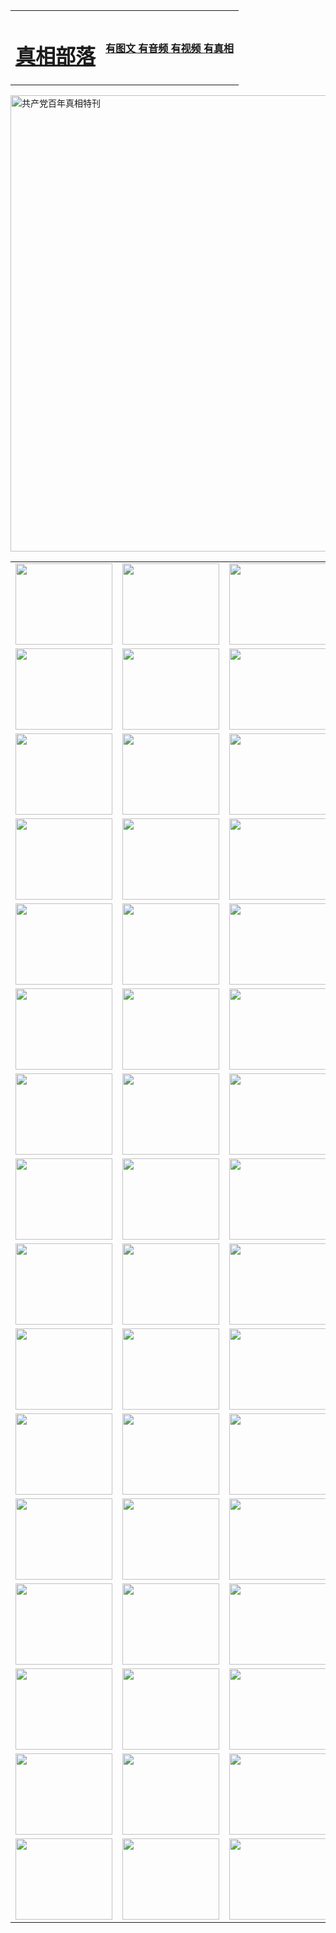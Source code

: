 <table>
<tr>

<td>
	<H1><a href="http://e15.myers-usa.com/zx/">真相部落</a></H1>
</td>
<td>
	<H4><a href="http://e15.myers-usa.com/zx/">有图文 有音频 有视频 有真相</a></H4>
</td>
</tr>
</table>

 <div ><a href="http://e15.myers-usa.com/zx/bngcd/"><img src="http://e15.myers-usa.com/zx/bngcd/gcdbnzx.jpg" width="730"  border="0" alt="共产党百年真相特刊"></a></div>

<table>
<tr>
	<td><a href="http://a37.offi-liker.com/xtr/107/"><img  src ="http://a37.offi-liker.com/pic/2017/02/107.jpg" width="155px" height="130px"></a></td>
	<td><a href="http://a37.offi-liker.com/xtr/829/"><img src ="http://a37.offi-liker.com/pic/2017/02/829.jpg" width="155px" height="130px"></a></td>
	<td><a href="http://a37.offi-liker.com/xtr/69/"><img  src ="http://a37.offi-liker.com/pic/2017/02/69.jpg" width="155px" height="130px"></a></td>
	<td><a href="http://a37.offi-liker.com/xtr/99/"><img  src ="http://a37.offi-liker.com/pic/2017/02/99.jpg" width="155px" height="130px"></a></td>
</tr>
<tr>
	<td><a href="http://a37.offi-liker.com/xtr/40/"><img  src ="http://a37.offi-liker.com/pic/2017/02/40.jpg" width="155px" height="130px"></a></td>
	<td><a href="http://a37.offi-liker.com/xtr/20/"><img  src ="http://a37.offi-liker.com/pic/2017/02/20.jpg" width="155px" height="130px"></a></td>
	<td><a href="http://a37.offi-liker.com/xtr/81/"><img  src ="http://a37.offi-liker.com/pic/2017/02/81.jpg" width="155px" height="130px"></a></td>
	<td><a href="http://a37.offi-liker.com/xtr/2/"><img  src ="http://a37.offi-liker.com/pic/2017/02/2.jpg" width="155px" height="130px"></a></td>
</tr>
<tr>
	<td><a href="http://a37.offi-liker.com/xtr/86/"><img  src ="http://a37.offi-liker.com/pic/2017/02/86.jpg" width="155px" height="130px"></a></td>
	<td><a href="http://a37.offi-liker.com/xtr/109/"><img  src ="http://a37.offi-liker.com/pic/2017/02/109.jpg" width="155px" height="130px"></a></td>
	<td><a href="http://a37.offi-liker.com/xtr/1378/"><img  src ="http://a37.offi-liker.com/pic/2017/02/1378.jpg" width="155px" height="130px"></a></td>
	<td><a href="http://a37.offi-liker.com/xtr/57/"><img  src ="http://a37.offi-liker.com/pic/2017/02/57.jpg" width="155px" height="130px"></a></td>
</tr>
<tr>
	<td><a href="http://a37.offi-liker.com/xtr/1219/"><img  src ="http://a37.offi-liker.com/pic/2017/02/1219.jpg" width="155px" height="130px"></a></td>
	<td><a href="http://a37.offi-liker.com/xtr/1220/"><img  src ="http://a37.offi-liker.com/pic/2017/02/1220.jpg" width="155px" height="130px"></a></td>
	<td><a href="http://a37.offi-liker.com/xtr/1221/"><img  src ="http://a37.offi-liker.com/pic/2017/02/1221.jpg" width="155px" height="130px"></a></td>
	<td><a href="http://a37.offi-liker.com/xtr/51/"><img  src ="http://a37.offi-liker.com/pic/2017/02/51.jpg" width="155px" height="130px"></a></td>
</tr>
<tr>
	<td><a href="http://a37.offi-liker.com/xtr/1055/"><img  src ="http://a37.offi-liker.com/pic/2017/02/1055.jpg" width="155px" height="130px"></a></td>
	<td><a href="http://a37.offi-liker.com/xtr/611/"><img  src ="http://a37.offi-liker.com/pic/2017/02/611.jpg" width="155px" height="130px"></a></td>
	<td><a href="http://a37.offi-liker.com/xtr/1121/"><img  src ="http://a37.offi-liker.com/pic/2017/02/1121.jpg" width="155px" height="130px"></a></td>
	<td><a href="http://a37.offi-liker.com/xtr/610/"><img  src ="http://a37.offi-liker.com/pic/2017/02/610.jpg" width="155px" height="130px"></a></td>
</tr>
<tr>
	<td><a href="http://a37.offi-liker.com/xtr/1128/"><img  src ="http://a37.offi-liker.com/pic/2017/02/1128.jpg" width="155px" height="130px"></a></td>
	<td><a href="http://a37.offi-liker.com/xtr/1395/"><img  src ="http://a37.offi-liker.com/pic/2017/02/1406.jpg" width="155px" height="130px"></a></td>
	<td><a href="http://a37.offi-liker.com/xtr/1407/"><img  src ="http://a37.offi-liker.com/pic/2017/02/1407.jpg" width="155px" height="130px"></a></td>
	<td><a href="http://a37.offi-liker.com/xtr/934/"><img  src ="http://a37.offi-liker.com/pic/2017/02/934.jpg" width="155px" height="130px"></a></td>
</tr>
<tr>
	<td><a href="http://a37.offi-liker.com/xtr/641/"><img  src ="http://a37.offi-liker.com/pic/2017/02/641.jpg" width="155px" height="130px"></a></td>
	<td><a href="http://a37.offi-liker.com/xtr/949/"><img  src ="http://a37.offi-liker.com/pic/2017/02/949.jpg" width="155px" height="130px"></a></td>
	<td><a href="http://a37.offi-liker.com/xtr/112/"><img  src ="http://a37.offi-liker.com/pic/2017/02/112.jpg" width="155px" height="130px"></a></td>
	<td><a href="http://a37.offi-liker.com/xtr/812/"><img  src ="http://a37.offi-liker.com/pic/2017/02/812.jpg" width="155px" height="130px"></a></td>
</tr>
<tr>
	<td><a href="http://a37.offi-liker.com/xtr/103/"><img  src ="http://a37.offi-liker.com/pic/2017/02/103.jpg" width="155px" height="130px"></a></td>
	<td><a href="http://a37.offi-liker.com/xtr/3/"><img  src ="http://a37.offi-liker.com/pic/2017/02/3.jpg" width="155px" height="130px"></a></td>
	<td><A href="http://a37.offi-liker.com/mp4/zx/2015/11/Lkmtt.mp4" target="_blank" title="莲开满天庭"><img  src="http://a37.offi-liker.com/pic/2015/11/Lkmtt3480_jssor.jpg"  width="155px" height="130px"></A></td>
	<td><A href="http://a37.offi-liker.com/mp4/zx/2015/11/2013513.mp4" target="_blank" title="飞旋的法轮"><img  src="http://a37.offi-liker.com/pic/2015/11/falun480_jssor.jpg"  width="155px" height="130px"></A></td>
</tr>
<tr>
	<td><A href="http://a37.offi-liker.com/mp4/zx/2015/11/NYParade.mp4" target="_blank" title="2004年4月10日法轮功纽约大游行"><img  src="http://a37.offi-liker.com/pic/2015/11/nyparade480_jssor.jpg"  width="155px" height="130px"></A></td>
	<td><A href="http://a37.offi-liker.com/mp4/news617/2015/05/WEB_s28093.mp4" target="_blank" title="2015年世界法轮大法日特别报导"><img  src="http://a37.offi-liker.com/pic/2015/11/p6752711a666997037_jssor.jpg"  width="155px" height="130px"></A></td>
	<td><A href="http://a37.offi-liker.com/mp4/news829/2015/11/30211_326650.mp4" target="_blank" title="沧州绑架案连审四天 民众抹泪称审好人"><img  src="http://a37.offi-liker.com/pic/2015/11/changzhou2480_jssor.jpg"  width="155px" height="130px"></A></td>
	<td><A href="http://a37.offi-liker.com/mp4/mhph/2015/10/changzhou.mp4" target="_blank" title="沧州真相--狮城血泪"><img  src="http://a37.offi-liker.com/pic/2015/11/changzhou480_jssor.jpg"  width="155px" height="130px"></A></td>
</tr>
<tr>
	<td><A href="http://a37.offi-liker.com/mp4/mhjd/mhjd_55.mp4" target="_blank" title="正义律师与无罪辩护"><img  src="http://a37.offi-liker.com/pic/2015/11/wzbh480_jssor.jpg"  width="155px" height="130px"></A></td>
	<td><A href="http://a37.offi-liker.com/mp4/zx/2015/11/layerkcs.mp4" target="_blank" title="中国的良心--高智晟律师"><img  src="http://a37.offi-liker.com/pic/2015/11/layerkcs2480_jssor.jpg"  width="155px" height="130px"></A></td>
	<td><A href="http://a37.offi-liker.com/mp4/mhph/2015/10/szxl.mp4" target="_blank" title="神州血泪--北京、大庆、广东、哈尔滨"><img  src="http://a37.offi-liker.com/pic/2015/11/szxl480_jssor.jpg"  width="155px" height="130px"></A></td>
	<td><A href="http://a37.offi-liker.com/mp4/zx/2015/11/TangShanFFXS.mp4" target="_blank" title="真相纪录片：凤凰新生"><img  src="http://a37.offi-liker.com/pic/2015/11/fhxs2480_jssor.jpg"  width="155px" height="130px"></A></td>
</tr>
<tr>
	<td><A href="http://a37.offi-liker.com/mp4/zx/2015/11/jidong.mp4" target="_blank" title="冀东监狱的罪恶"><img  src="http://a37.offi-liker.com/pic/2015/11/jidong480_jssor.jpg"  width="155px" height="130px"></A></td>
	<td><A href="http://a37.offi-liker.com/mp4/mhph/2015/10/tangshan.mp4" target="_blank" title="凤凰血泪"><img  src="http://a37.offi-liker.com/pic/2015/11/tangshan480_jssor.jpg"  width="155px" height="130px"></A>
					</div></td>
	<td>	<A href="http://a37.offi-liker.com/mp4/mhph/2015/10/zfxtzxl.mp4" target="_blank" title="政法系统罪行录--唐山篇"><img  src="http://a37.offi-liker.com/pic/2015/11/zfxtzxl480_jssor.jpg"  width="155px" height="130px"></A></td>
	<td><A href="http://a37.offi-liker.com/mp4/mhph/2015/10/QDBG.mp4" target="_blank" title="青岛悲歌"><img  src="http://a37.offi-liker.com/pic/2015/10/qdbg2480_jssor.jpg"  width="155px" height="130px"></A></td>
</tr>
<tr>
	<td><A href="http://a37.offi-liker.com/mp4/mhph/2015/10/huludao.mp4" target="_blank" title="葫芦岛永恒的见证"><img  src="http://a37.offi-liker.com/pic/2015/10/huludao480_jssor.jpg"  width="155px" height="130px"></A></td>
	<td><A href="http://a37.offi-liker.com/mp4/mhph/2015/10/qbzx.mp4" target="_blank" title="湖畔泉边听真相-济南泉城的传奇"><img  src="http://a37.offi-liker.com/pic/2015/10/hupan480_jssor.jpg"  width="155px" height="130px"></A></td>
	<td><A href="http://a37.offi-liker.com/mp4/mhph/2015/10/baoding_dvd_v2.mp4" target="_blank" title="燕赵悲歌"><img  src="http://a37.offi-liker.com/pic/2015/10/yzbg480_jssor.jpg"  width="155px" height="130px"></A></td>
	<td><A href="http://a37.offi-liker.com/mp4/zx/2015/11/meihuashi_complete_ED2.0.mp4" target="_blank" title="梅花诗完整版"><img  src="http://a37.offi-liker.com/pic/2015/11/mhs480_jssor.jpg"  width="155px" height="130px"></A></td>
</tr>
<tr>
	<td><A href="http://a37.offi-liker.com/mp4/zx/2015/11/fengbei512k.mp4" target="_blank" title="丰碑"><img  src="http://a37.offi-liker.com/pic/2015/11/fongbei480_jssor.jpg"  width="155px" height="130px"></A></td>
	<td><A href="http://a37.offi-liker.com/mp4/zx/2015/11/fytdxComplete.mp4" target="_blank" title="风雨天地行全集"><img  src="http://a37.offi-liker.com/pic/2015/11/fytdxWhite480_jssor.jpg"  width="155px" height="130px"></A></td>
	<td><A href="http://a37.offi-liker.com/mp4/zx/2015/11/JianZheng.mp4" target="_blank" title="见证"><img  src="http://a37.offi-liker.com/pic/2015/11/witness480_jssor.jpg"  width="155px" height="130px"></A></td>
	<td><A href="http://a37.offi-liker.com/mp4/mhph/2015/10/hcym.mp4" target="_blank" title="红朝阴谋"><img  src="http://a37.offi-liker.com/pic/2015/10/hcym480_jssor.jpg"  width="155px" height="130px"></A></td>
</tr>
<tr>
	<td><A href="http://a37.offi-liker.com/mp4/zx/2015/11/zfzxPalV3.mp4" target="_blank" title="是自焚还是骗局"><img  src="http://a37.offi-liker.com/pic/2015/11/zfzx4805_jssor.jpg"  width="155px" height="130px"></A></td>
	<td><A href="http://a37.offi-liker.com/mp4/zx/2015/11/lsdspMsyTd.mp4" target="_blank" title="历史的审判"><img  src="http://a37.offi-liker.com/pic/2015/11/lsdsp480_jssor.jpg"  width="155px" height="130px"></A></td>
	<td><A href="http://a37.offi-liker.com/mp4/news886/2015/11/concat886.mp4" target="_blank" title="一周全球控告江泽民"><img  src="http://a37.offi-liker.com/pic/2015/11/news886480_jssor.jpg"  width="155px" height="130px"></A></td>
	<td><A href="http://a37.offi-liker.com/mp4/news1378/2014/08/CQSD_s0_e4_v2_i0-CQSD_4-video.mp4" target="_blank" title="欧洲的抉择"><img  src="http://a37.offi-liker.com/pic/2015/11/p5143421a564166643-ss_jssor.jpg"  width="155px" height="130px"></A></td>
</tr>
<tr>
	<td><A href="http://a37.offi-liker.com/mp4/zx/2015/11/hk20150720parade.mp4" target="_blank" title="港法轮功反迫害大游行 大陆游客震撼"><img  src="http://a37.offi-liker.com/pic/2015/11/281098-ss_jssor.jpg"  width="155px" height="130px"></A></td>
	<td><A href="http://a37.offi-liker.com/mp4/zx/2015/11/20150720hkParade512k.mp4" target="_blank" title="香港法轮功720游行声援诉江潮"><img  src="http://a37.offi-liker.com/pic/2015/11/2015720parade480_jssor.jpg"  width="155px" height="130px"></A></td>
	<td><A href="http://a37.offi-liker.com/mp4/zx/2015/11/hktdc512.mp4" target="_blank" title="香港退党潮"><img  src="http://a37.offi-liker.com/pic/2015/11/hktdc480_jssor.jpg"  width="155px" height="130px"></A></td>
	<td><A href="http://a37.offi-liker.com/mp4/news413/2015/11/concat413.mp4" target="_blank" title="本月退党精选"><img  src="http://a37.offi-liker.com/pic/2015/11/tuidang480_jssor.jpg"  width="155px" height="130px"></A></td>
</tr>
<tr>
	<td><A href="http://a37.offi-liker.com/mp4/news823/2015/11/TSZG_British_1_QA_A_TSZG-61-1_XinHaoNianZuoZh_P617180.mp4" target="_blank" title="辛灏年：纪念《九评共产党》发表十周年演讲"><img  src="http://a37.offi-liker.com/pic/2015/11/xhn9p10480_jssor.jpg"  width="155px" height="130px"></A></td>
	<td><A href="http://a37.offi-liker.com/mp4/news57/2015/11/JPGCD8.mp4" target="_blank" title="【九评之八】评中国共产党的邪教本质"><img  src="http://a37.offi-liker.com/pic/2015/11/9pkcd8p480_jssor.jpg"  width="155px" height="130px"></A></td>
	<td><A href="http://a37.offi-liker.com/mp4/other/kao.Chih.Sheng_story.mp4"  target="_blank" title="超越恐惧:高智晟的故事"				style="font-size:20px;"><img src="http://a37.offi-liker.com/pic/2016/12/GZS201408070902.jpg"  width="155px" height="130px">
						</A></td>
	<td><A href="http://a37.offi-liker.com/mp4/zx/2016/11/oh10yearsInv.mp4"  target="_blank" title="纪录片《活摘 十年调查》完整版" style="font-size:20px;"><img src="http://a37.offi-liker.com/pic/2016/11/10yearsOHinv.jpg"  width="155px" height="130px">
						</A></td>
</tr>
</table>


